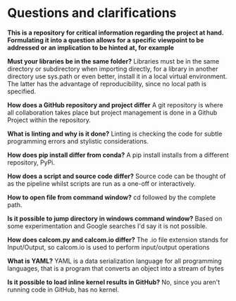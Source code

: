 # Questions and clarifications

**This is a repository for critical information regarding the project at hand. Formulating it into a question allows for a specific viewpoint to be addressed or an implication to be hinted at, for example**


**Must your libraries be in the same folder?**
Libraries must be in the same directory or subdirectory when importing directly, for a library in another directory use sys.path or even better, install it in a local virtual environment. The latter has the advantage of reproducibility, since no local path is specified.

**How does a GitHub repository and project differ**
A git repository is where all collaboration takes place but project management is done in a Github Project within the repository.

**What is linting and why is it done?**
Linting is checking the code for subtle programming errors and stylistic considerations.

**How does pip install differ from conda?**
A pip install installs from a different repository, PyPi.

**How does a script and source code differ?**
Source code can be thought of as the pipeline whilst scripts are run as a one-off or interactively.

**How to open file from command window?**
cd followed by the complete path.

**Is it possible to jump directory in windows command window?**
Based on some experimentation and Google searches I'd say it is not possible.

**How does calcom.py and calcom.io differ?**
The .io file extension stands for Input/Output, so calcom.io is used to perform input/output operations

**What is YAML?**
YAML is a data serialization language for all programming languages, that is a program that converts an object into a stream of bytes

**Is it possible to load inline kernel results in GitHub?**
No, since you aren't running code in GitHub, has no kernel.
